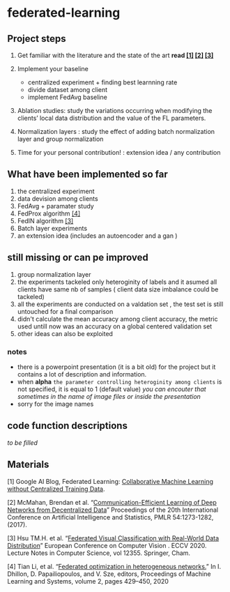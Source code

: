 # federated-learning

## Project steps
1. Get familiar with the literature and the state of the art **read [[1]](#1) [[2]](#2) [[3]](#3)**

2. Implement your baseline
   - centralized experiment + finding best learnning rate
   - divide dataset among client
   - implement FedAvg baseline

3. Ablation studies: study the variations occurring when modifying the clients’ local data distribution and the value of the FL parameters.
4. Normalization layers : study the effect of adding batch normalization layer and group normalization
5. Time for your personal contribution! : extension idea / any contribution

## What have been implemented so far
1. the centralized experiment 
2. data devision among clients 
3. FedAvg + paramater study
4. FedProx algorithm [[4]](#4)
5. FedIN algorithm [[3]](#3)
6. Batch layer experiments
7. an extension idea (includes an autoencoder and a gan )

## still missing or can pe improved
1. group normalization layer
2. the experiments tackeled only heteroginity of labels and it asumed all clients have same nb of samples ( client data size imbalance could be tackeled)
3. all the experiments are conducted on a valdation set , the test set is still untouched for a final comparison 
4. didn't calculate the mean accuracy among client accuracy, the metric used untill now was an accuracy on a global centered validation set
5. other ideas can also be exploited

### notes
- there is a powerpoint presentation (it is a bit old) for the project but it contains a lot of description and information.
- when **alpha** `the parameter controlling heteroginity among clients` is not specified, it is equal to 1 (default value) *you can encouter that sometimes in the name of image files or inside the presentation*
- sorry for the image names

## code function descriptions
 *to be filled*

## Materials
<a id="1">[1]</a> Google AI Blog, Federated Learning: [Collaborative Machine Learning without Centralized
Training Data](https://ai.googleblog.com/2017/04/federated-learning-collaborative.html).

<a id="2">[2]</a> McMahan, Brendan et al. “[Communication-Efficient Learning of Deep Networks from
Decentralized Data](https://arxiv.org/abs/1602.05629)” Proceedings of the 20th International Conference on Artificial Intelligence
and Statistics, PMLR 54:1273-1282, (2017).

<a id="3">[3]</a> Hsu TM.H. et al. “[Federated Visual Classification with Real-World Data Distribution](https://arxiv.org/abs/2003.08082)” European
Conference on Computer Vision . ECCV 2020. Lecture Notes in Computer Science, vol 12355.
Springer, Cham.

<a id="4">[4]</a> Tian Li, et al. “[Federated optimization in heterogeneous networks.](https://arxiv.org/abs/1812.06127)” In I. Dhillon, D.
Papailiopoulos, and V. Sze, editors, Proceedings of Machine Learning and Systems, volume 2,
pages 429–450, 2020

